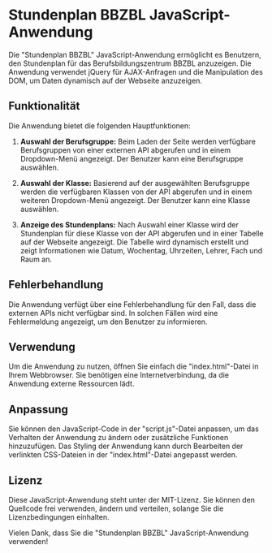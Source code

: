 # Stundenplan BBZBL JavaScript-Anwendung

Die "Stundenplan BBZBL" JavaScript-Anwendung ermöglicht es Benutzern, den Stundenplan für das Berufsbildungszentrum BBZBL anzuzeigen. Die Anwendung verwendet jQuery für AJAX-Anfragen und die Manipulation des DOM, um Daten dynamisch auf der Webseite anzuzeigen.

## Funktionalität

Die Anwendung bietet die folgenden Hauptfunktionen:

1. **Auswahl der Berufsgruppe:** Beim Laden der Seite werden verfügbare Berufsgruppen von einer externen API abgerufen und in einem Dropdown-Menü angezeigt. Der Benutzer kann eine Berufsgruppe auswählen.

2. **Auswahl der Klasse:** Basierend auf der ausgewählten Berufsgruppe werden die verfügbaren Klassen von der API abgerufen und in einem weiteren Dropdown-Menü angezeigt. Der Benutzer kann eine Klasse auswählen.

3. **Anzeige des Stundenplans:** Nach Auswahl einer Klasse wird der Stundenplan für diese Klasse von der API abgerufen und in einer Tabelle auf der Webseite angezeigt. Die Tabelle wird dynamisch erstellt und zeigt Informationen wie Datum, Wochentag, Uhrzeiten, Lehrer, Fach und Raum an.

## Fehlerbehandlung

Die Anwendung verfügt über eine Fehlerbehandlung für den Fall, dass die externen APIs nicht verfügbar sind. In solchen Fällen wird eine Fehlermeldung angezeigt, um den Benutzer zu informieren.

## Verwendung

Um die Anwendung zu nutzen, öffnen Sie einfach die "index.html"-Datei in Ihrem Webbrowser. Sie benötigen eine Internetverbindung, da die Anwendung externe Ressourcen lädt.

## Anpassung

Sie können den JavaScript-Code in der "script.js"-Datei anpassen, um das Verhalten der Anwendung zu ändern oder zusätzliche Funktionen hinzuzufügen. Das Styling der Anwendung kann durch Bearbeiten der verlinkten CSS-Dateien in der "index.html"-Datei angepasst werden.

## Lizenz

Diese JavaScript-Anwendung steht unter der MIT-Lizenz. Sie können den Quellcode frei verwenden, ändern und verteilen, solange Sie die Lizenzbedingungen einhalten.

Vielen Dank, dass Sie die "Stundenplan BBZBL" JavaScript-Anwendung verwenden!